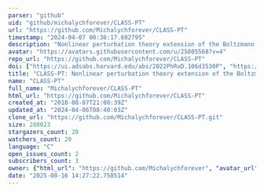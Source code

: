 ```yaml
---
parser: "github"
uid: "github/michalychforever/CLASS-PT"
url: "https://github.com/Michalychforever/CLASS-PT"
timestamp: "2024-04-07 00:36:17.602795"
description: "Nonlinear perturbation theory extension of the Boltzmann code CLASS"
avatar: "https://avatars.githubusercontent.com/u/25805568?v=4"
repo_url: "https://github.com/Michalychforever/CLASS-PT"
doi: ["https://ui.adsabs.harvard.edu/abs/2022PhRvD.106d3530P", "https://ui.adsabs.harvard.edu/abs/2020PhRvD.102f3533C", "https://ui.adsabs.harvard.edu/abs/2024ascl.soft03015I/abstract"]
title: "CLASS-PT: Nonlinear perturbation theory extension of the Boltzmann code CLASS"
name: "CLASS-PT"
full_name: "Michalychforever/CLASS-PT"
html_url: "https://github.com/Michalychforever/CLASS-PT"
created_at: "2018-08-07T21:08:39Z"
updated_at: "2024-04-06T08:40:03Z"
clone_url: "https://github.com/Michalychforever/CLASS-PT.git"
size: 288023
stargazers_count: 20
watchers_count: 20
language: "C"
open_issues_count: 2
subscribers_count: 3
owner: {"html_url": "https://github.com/Michalychforever", "avatar_url": "https://avatars.githubusercontent.com/u/25805568?v=4", "login": "Michalychforever", "type": "User"}
date: "2025-08-16 14:27:22.758514"
---
```

